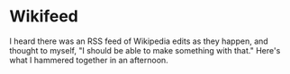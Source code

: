 # Wikifeed

I heard there was an RSS feed of Wikipedia edits as they happen, and thought to myself, "I should be able to make something with that." Here's what I hammered together in an afternoon.